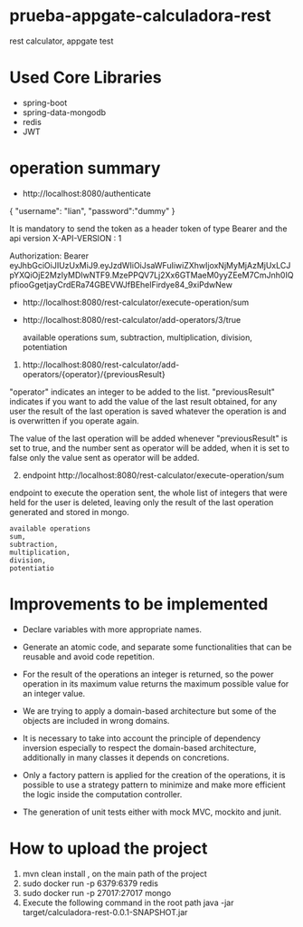 # prueba-appgate-calculadora-rest

rest calculator, appgate test

# Used Core Libraries
* spring-boot
* spring-data-mongodb
* redis
* JWT

# operation summary

* http://localhost:8080/authenticate

{
"username": "lian",
"password":"dummy"
}

It is mandatory to send the token as a header token of type Bearer
and the api version
X-API-VERSION : 1

Authorization:
Bearer eyJhbGciOiJIUzUxMiJ9.eyJzdWIiOiJsaWFuIiwiZXhwIjoxNjMyMjAzMjUxLCJpYXQiOjE2MzIyMDIwNTF9.MzePPQV7Lj2Xx6GTMaeM0yyZEeM7CmJnh0IQpfiooGgetjayCrdERa74GBEVWJfBEhelFirdye84_9xiPdwNew

* http://localhost:8080/rest-calculator/execute-operation/sum


* http://localhost:8080/rest-calculator/add-operators/3/true

	available operations
	sum,
	subtraction,
	multiplication,
	division,
	potentiation



1. http://localhost:8080/rest-calculator/add-operators/{operator}/{previousResult}

"operator" indicates an integer to be added to the list.
"previousResult" indicates if you want to add the value of the last result obtained, for any user the result of the last operation is saved whatever the operation is and is overwritten if you operate again.

The value of the last operation will be added whenever "previousResult" is set to true, and the number sent as operator will be added, when it is set to false only the value sent as operator will be added. 


2. endpoint http://localhost:8080/rest-calculator/execute-operation/sum

endpoint to execute the operation sent, the whole list of integers that were held for the user is deleted, leaving only the result of the last operation generated and stored in mongo.

	available operations
	sum,
	subtraction,
	multiplication,
	division,
	potentiatio

# Improvements to be implemented

* Declare variables with more appropriate names. 

* Generate an atomic code, and separate some functionalities that can be reusable and avoid code repetition.

* For the result of the operations an integer is returned, so the power operation in its maximum value returns the maximum possible value for an integer value.

* We are trying to apply a domain-based architecture but some of the objects are included in wrong domains.

* It is necessary to take into account the principle of dependency inversion especially to respect the domain-based architecture, additionally in many classes it depends on concretions.

* Only a factory pattern is applied for the creation of the operations, it is possible to use a strategy pattern to minimize and make more efficient the logic inside the computation controller.

* The generation of unit tests either with mock MVC, mockito and junit. 


# How to upload the project 

1. mvn clean install , on the main path of the project
2. sudo docker run -p 6379:6379 redis
3. sudo docker run -p 27017:27017 mongo
4. Execute the following command in the root path java -jar target/calculadora-rest-0.0.1-SNAPSHOT.jar


